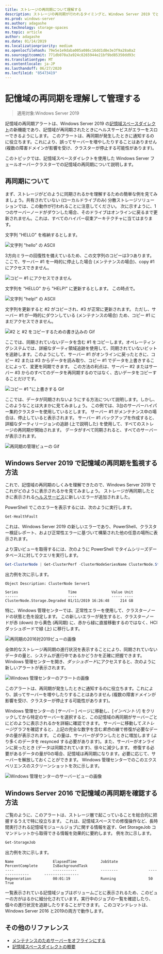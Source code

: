 ```yaml
---
title: ストレージの再同期について理解する
description: ストレージの再同期が行われるタイミングと、Windows Server 2019 でどのように表示されるかに関する詳細情報。
ms.prod: windows-server
ms.author: adagashe
ms.technology: storage-spaces
ms.topic: article
author: adagashe
ms.date: 01/14/2019
ms.localizationpriority: medium
ms.openlocfilehash: 79e5e1e9daba005a086c16dd1d8e3e3f9a28a8a2
ms.sourcegitcommit: 771db070a3a924c8265944e21bf9bd85350dd93c
ms.translationtype: MT
ms.contentlocale: ja-JP
ms.lasthandoff: 06/27/2020
ms.locfileid: "85473419"
---
```

# <a name="understand-and-monitor-storage-resync"></a>記憶域の再同期を理解して管理する

>適用対象:Windows Server 2019

記憶域の再同期アラートは、Windows Server 2019 の[記憶域スペースダイレクト](storage-spaces-direct-overview.md)の新機能であり、記憶域が再同期されたときにヘルスサービスがエラーをスローできるようにします。 このアラートは、再同期が発生したときに通知するのに役立ちます。これにより、誤ってサーバーを増やしたりすることはありません (複数の障害ドメインが影響を受け、クラスターが停止する可能性があります)。

このトピックでは、記憶域スペースダイレクトを使用した Windows Server フェールオーバークラスターでの記憶域の再同期について説明します。

## <a name="understanding-resync"></a>再同期について

まず、ストレージがどのように同期されるかを理解するための簡単な例を見てみましょう。共有されていない (ローカルドライブのみ) 分散ストレージソリューションでは、この動作が行われることに注意してください。 次に示すように、1つのサーバーノードがダウンした場合、そのドライブはオンラインに戻るまで更新されません。これは、すべてのハイパー収束アーキテクチャに当てはまります。

文字列 "HELLO" を格納するとします。

![文字列 "hello" の ASCII](media/understand-storage-resync/hello.png)

3方向ミラーの回復性を備えているため、この文字列のコピーは3つあります。 ここで、サーバー #1 を一時的に停止した場合 (メンテナンスの場合)、copy #1 にアクセスできません。

![コピー #1 にアクセスできません](media/understand-storage-resync/copy1.png)

文字列を "HELLO" から "HELP!" に更新するとします。 この時点で。

![文字列 "help!" の ASCII](media/understand-storage-resync/help.png)

文字列を更新すると #2 がコピーされ、#3 が正常に更新されます。 ただし、サーバー #1 が一時的にダウンしている (メンテナンスの場合) ため、コピー #1 にまだアクセスできません。

![#2 と #2 をコピーするための書き込みの Gif](media/understand-storage-resync/write.gif)

ここでは、同期されていないデータを含む #1 をコピーします。オペレーティングシステムでは、詳細なダーティ領域追跡を使用して、同期されていないビットを追跡します。このようにして、サーバー #1 がオンラインに戻ったときに、コピー #2 または #3 からデータを読み取り、コピー #1 でデータを上書きすることによって、変更を同期できます。 この方法の利点は、サーバー #2 またはサーバー #3 からのすべてのデータを再同期するのではなく、古いデータをコピーすることだけです。

![コピー #1 "に上書きする Gif](media/understand-storage-resync/overwrite.gif)

ここでは、データが同期されないようにする方法について説明します。しかし、このようなことは大まかに見てみましょう。 この例では、3台のサーバーハイパー集約クラスターを使用しているとします。 サーバー #1 がメンテナンス中の場合は、停止していると表示されます。 サーバー #1 バックアップを作成すると、詳細なダーティリージョンの追跡 (上で説明した) を使用して、すべてのストレージの再同期が開始されます。 データがすべて同期されると、すべてのサーバーが表示されます。

![再同期の管理ビューの Gif](media/understand-storage-resync/admin.gif)

## <a name="how-to-monitor-storage-resync-in-windows-server-2019"></a>Windows Server 2019 で記憶域の再同期を監視する方法

これで、記憶域の再同期のしくみを理解できたので、Windows Server 2019 でこれがどのように表示されるかを見てみましょう。 ストレージが再同期したときに表示される[ヘルスサービス](../../failover-clustering/health-service-overview.md)に新しいエラーが追加されました。

PowerShell でこのエラーを表示するには、次のように実行します。

``` PowerShell
Get-HealthFault
```

これは、Windows Server 2019 の新しいエラーであり、PowerShell、クラスター検証レポート、および正常性エラーに基づいて構築された他の任意の場所に表示されます。

より深いビューを取得するには、次のように PowerShell でタイムシリーズデータベースに対してクエリを実行します。

```PowerShell
Get-ClusterNode | Get-ClusterPerf -ClusterNodeSeriesName ClusterNode.Storage.Degraded
```
出力例を次に示します。

```
Object Description: ClusterNode Server1

Series                       Time                Value Unit
------                       ----                ----- ----
ClusterNode.Storage.Degraded 01/11/2019 16:26:48     214 GB
```

特に、Windows 管理センターでは、正常性エラーを使用して、クラスターノードの状態と色を設定します。 この新しいエラーが発生すると、クラスターノードが赤 (down) から黄色 (再同期) に、赤から緑に直接移動するのではなく、HCI ダッシュボードで緑 (上) に移行します。

![再同期の2016対2019ビューの画像](media/understand-storage-resync/compare.png)

全体的なストレージ再同期の進行状況を表示することにより、同期されていないデータの量と、システムが進行中であるかどうかを正確に把握できます。 Windows 管理センターを開き、*ダッシュボード*にアクセスすると、次のように新しいアラートが表示されます。

![Windows 管理センターのアラートの画像](media/understand-storage-resync/alert.png)

このアラートは、再同期が発生したときに通知するのに役立ちます。これにより、誤ってサーバーを増やしたりすることはありません (複数の障害ドメインが影響を受け、クラスターが停止する可能性があります)。

Windows 管理センターの [*サーバー* ] ページに移動し、[*インベントリ*] をクリックしてから特定のサーバーを選択すると、この記憶域の再同期がサーバーごとにどのように表示されるかを詳細に確認できます。 サーバーに移動して*ストレージ*グラフを確認すると、上記の完全な数字を含む*紫色*の線で修復が必要なデータの量が表示されます。 この量は、サーバーがダウンしたときに増加します (より多くのデータを resynced する必要があります)。また、サーバーがオンラインに戻ったとき (データは同期されています)、徐々に減少します。 修復する必要があるデータの量が0の場合、記憶域は再同期になります。必要に応じて、サーバーを解放しておくことができます。 Windows 管理センターでのこのエクスペリエンスのスクリーンショットを次に示します。

![Windows 管理センターのサーバービューの画像](media/understand-storage-resync/server.png)

## <a name="how-to-see-storage-resync-in-windows-server-2016"></a>Windows Server 2016 で記憶域の再同期を確認する方法

ご覧のように、このアラートは、ストレージ層で起こっていることを総合的に把握するうえで特に役立ちます。 これは、記憶域スペースでの修復操作など、長時間実行される記憶域モジュールジョブに関する情報を返す、Get StorageJob コマンドレットから取得できる情報を効果的に要約します。 例を次に示します。

```PowerShell
Get-StorageJob
```

出力例を次に示します。

```
Name                  ElapsedTime           JobState              PercentComplete       IsBackgroundTask
----                  -----------           --------              ---------------       ----------------
Regeneration          00:01:19              Running               50                    True

```

一覧表示されている記憶域ジョブはボリュームごとに表示されるため、このビューの方がはるかに細分化されています。実行中のジョブの一覧を確認したり、個々の進行状況を追跡したりすることができます。 このコマンドレットは、Windows Server 2016 と2019の両方で動作します。

## <a name="additional-references"></a>その他のリファレンス

- [メンテナンスのためサーバーをオフラインにする](maintain-servers.md)
- [記憶域スペースダイレクトの概要](storage-spaces-direct-overview.md)